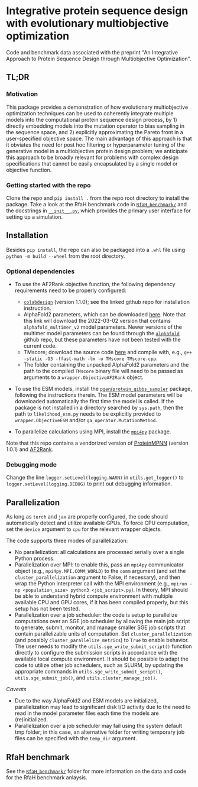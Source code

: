 # Integrative protein sequence design with evolutionary multiobjective optimization

Code and benchmark data associated with the preprint "An Integrative Approach to Protein Sequence Design through Multiobjective Optimization".

## TL;DR

### Motivation

This package provides a demonstration of how evolutionary multiobjective optimization techniques can be used to coherently integrate multiple models into the computational protein sequence design process, by 1) directly embedding models into the mutation operator to bias sampling in the sequence space, and 2) explicitly approximating the Pareto front in a user-specified objective space. The main advantage of this approach is that it obviates the need for post hoc filtering or hyperparameter tuning of the generative model in a multiobjective protein design problem; we anticipate this approach to be broadly relevant for problems with complex design specifications that cannot be easily encapsulated by a single model or objective function.

### Getting started with the repo

Clone the repo and `pip install .` from the repo root directory to install the package. Take a look at the RfaH benchmark code in [`RfaH_benchmark/`](RfaH_benchmark/) and the docstrings in [`__init__.py`](int_seq_des/__init__.py), which provides the primary user interface for setting up a simulation.

## Installation

Besides `pip install`, the repo can also be packaged into a `.whl` file using `python -m build --wheel` from the root directory.

### Optional dependencies

* To use the AF2Rank objective function, the following dependency requirements need to be properly configured:
    * [`colabdesign`](https://github.com/sokrypton/ColabDesign/tree/main) (version 1.1.0); see the linked github repo for installation instruction.
    * AlphaFold2 parameters, which can be downloaded [here](https://storage.googleapis.com/alphafold/alphafold_params_2022-03-02.tar). Note that this link will download the 2022-03-02 version that contains `alphafold_multimer_v2` model parameters. Newer versions of the multimer model parameters can be found through the [`alphafold`](https://github.com/google-deepmind/alphafold) github repo, but these parameters have not been tested with the current code.
    * TMscore; download the source code [here](https://zhanggroup.org/TM-score/TMscore.cpp) and compile with, e.g.,  `g++ -static -O3 -ffast-math -lm -o TMscore TMscore.cpp`.
    * The folder containing the unpacked AlphaFold2 parameters and the path to the compiled `TMscore` binary file will need to be passed as arguments to a `wrapper.ObjectiveAF2Rank` object.

* To use the ESM models, install the [`pgen`/`protein_gibbs_sampler`](https://github.com/seanrjohnson/protein_gibbs_sampler) package, following the instructions therein. The ESM model parameters will be downloaded automatically the first time the model is called. If the package is not installed in a directory searched by `sys.path`, then the path to `likelihood_esm.py` needs to be explicitly provided to `wrapper.ObjectiveESM` and/or `ga_operator.MutationMethod`.

* To parallelize calculations using MPI, install the [`mpi4py`](https://github.com/mpi4py/mpi4py) package.

Note that this repo contains a vendorized version of [ProteinMPNN](https://github.com/dauparas/ProteinMPNN) (version 1.0.1) and [AF2Rank](https://github.com/jproney/AF2Rank).


### Debugging mode

Change the line `logger.setLevel(logging.WARN)` in `utils.get_logger()` to `logger.setLevel(logging.DEBUG)` to print out debugging information.

## Parallelization

As long as `torch` and `jax` are properly configured, the code should automatically detect and utilize available GPUs. To force CPU computation, set the `device` argument to `cpu` for the relevant wrapper objects.

The code supports three modes of parallelization:
* No parallelization: all calculations are processed serially over a single Python process.
* Parallelization over MPI: to enable this, pass an `mpi4py` communicator object (e.g., `mpi4py.MPI.COMM_WORLD`) to the `comm` argument (and set the `cluster_parallelization` argument to False, if necessary), and then wrap the Python interpreter call with the MPI environment (e.g., `mpirun -np <population_size> python3 <job_script>.py`). In theory, MPI should be able to understand hybrid compute environment with multiple available CPU and GPU cores, if it has been compiled properly, but this setup has not been tested.
* Parallelization over a job scheduler: the code is setup to parallelize computations over an SGE job scheduler by allowing the main job script to generate, submit, monitor, and manage smaller SGE job scripts that contain parallelizable units of computation. Set `cluster_parallelization` (and possibly `cluster_parallelize_metrics`) to `True` to enable behavior. The user needs to modify the `utils.sge_write_submit_script()` function directly to configure the submission scripts in accordance with the available local compute environment. It should be possible to adapt the code to utilize other job schedulers, such as SLURM, by updating the appropriate commands in `utils.sge_write_submit_script()`, `utils.sge_submit_job()`, and `utils.cluster_manage_job()`.

*Caveats*
* Due to the way AlphaFold2 and ESM models are initialized, parallelization may lead to significant disk I/O activity due to the need to read in the model parameter files each time the models are (re)initialized.
* Parallelization over a job scheduler may fail using the system default tmp folder; in this case, an alternative folder for writing temporary job files can be specified with the `temp_dir` argument.

## RfaH benchmark

See the [`RfaH_benchmark/`](RfaH_benchmark/) folder for more information on the data and code for the RfaH benchmark anlaysis.
